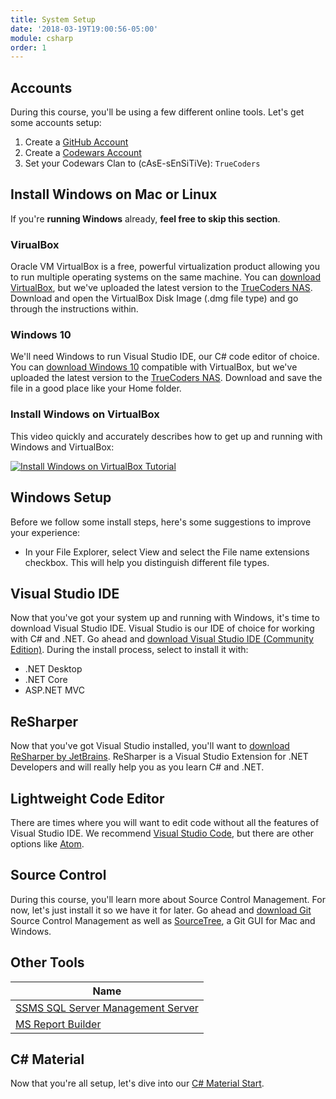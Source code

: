 ```yaml
---
title: System Setup
date: '2018-03-19T19:00:56-05:00'
module: csharp
order: 1
---
```


## Accounts

During this course, you'll be using a few different online tools. Let's get some accounts setup:

1. Create a [GitHub Account](https://github.com)
1. Create a [Codewars Account](https://www.codewars.com)
1. Set your Codewars Clan to (cAsE-sEnSiTiVe): `TrueCoders`

## Install Windows on Mac or Linux

If you're **running Windows** already, **feel free to skip this section**.

### VirualBox

Oracle VM VirtualBox is a free, powerful virtualization product allowing you to run multiple operating systems on the same machine. You can [download VirtualBox](https://www.virtualbox.org/wiki/Downloads), but we've uploaded the latest version to the [TrueCoders NAS](https://home.mycloud.com/action/share/d8cacd38-c200-4383-bd75-721a699e2a32). Download and open the VirtualBox Disk Image (.dmg file type) and go through the instructions within.

### Windows 10

We'll need Windows to run Visual Studio IDE, our C# code editor of choice. You can [download Windows 10](https://www.microsoft.com/en-us/software-download/windows10ISO) compatible with VirtualBox, but we've uploaded the latest version to the [TrueCoders NAS](https://home.mycloud.com/action/share/d8cacd38-c200-4383-bd75-721a699e2a32). Download and save the file in a good place like your Home folder.

### Install Windows on VirtualBox

This video quickly and accurately describes how to get up and running with Windows and VirtualBox:

[![Install Windows on VirtualBox Tutorial](http://img.youtube.com/vi/rNV5JmxtKP4/0.jpg)](http://www.youtube.com/watch?v=rNV5JmxtKP4)

## Windows Setup

Before we follow some install steps, here's some suggestions to improve your experience:

* In your File Explorer, select View and select the File name extensions checkbox. This will help you distinguish different file types.

## Visual Studio IDE

Now that you've got your system up and running with Windows, it's time to download Visual Studio IDE. Visual Studio is our IDE of choice for working with C# and .NET. Go ahead and [download Visual Studio IDE (Community Edition)](https://www.visualstudio.com). During the install process, select to install it with:

* .NET Desktop
* .NET Core
* ASP.NET MVC

## ReSharper

Now that you've got Visual Studio installed, you'll want to [download ReSharper by JetBrains](https://www.jetbrains.com/resharper). ReSharper is a Visual Studio Extension for .NET Developers and will really help you as you learn C# and .NET.

## Lightweight Code Editor

There are times where you will want to edit code without all the features of Visual Studio IDE. We recommend [Visual Studio Code](https://code.visualstudio.com), but there are other options like [Atom](https://atom.io).

## Source Control

During this course, you'll learn more about Source Control Management. For now, let's just install it so we have it for later. Go ahead and [download Git](https://git-scm.com) Source Control Management as well as [SourceTree](https://www.sourcetreeapp.com), a Git GUI for Mac and Windows.

## Other Tools

| Name                                                                                |
| ----------------------------------------------------------------------------------- |
| [SSMS SQL Server Management Server](https://go.microsoft.com/fwlink/?linkid=858904) |
| [MS Report Builder](https://www.microsoft.com/en-us/download/details.aspx?id=53613) |

## C# Material

Now that you're all setup, let's dive into our [C# Material Start](variables).